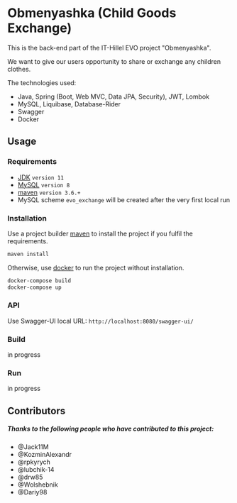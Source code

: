 # Obmenyashka (Child Goods Exchange)

This is the back-end part of the IT-Hillel EVO project "Obmenyashka".

We want to give our users opportunity to share or exchange any children clothes.  

The technologies used:
- Java, Spring (Boot, Web MVC, Data JPA, Security), JWT, Lombok 
- MySQL, Liquibase, Database-Rider
- Swagger
- Docker

## Usage
### Requirements

 - [JDK](https://www.oracle.com/technetwork/java/javase/downloads/index.html) `version 11`
 - [MySQL](https://www.mysql.com/downloads/) `version 8`
 - [maven](https://maven.apache.org/index.html) `version 3.6.+`
 - MySQL scheme `evo_exchange` will be created after the very first local run

### Installation

Use a project builder [maven](https://maven.apache.org/index.html) to install the project if you fulfil the requirements.
```bash
maven install
```
Otherwise, use [docker](https://www.docker.com/get-started) to run the project without installation.
```bash
docker-compose build
docker-compose up
```

### API
Use Swagger-UI local URL: `http://localhost:8080/swagger-ui/`

### Build

in progress 

### Run

in progress

## Contributors

##### Thanks to the following people who have contributed to this project:

- @Jack11M
- @KozminAlexandr
- @rpkyrych
- @lubchik-14
- @drw85
- @Wolshebnik
- @Dariy98
